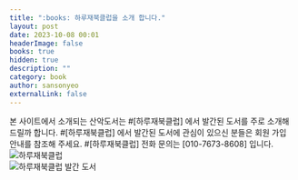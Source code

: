 ```yaml
---
title: ":books: 하루재북클럽을 소개 합니다."
layout: post
date: 2023-10-08 00:01
headerImage: false
books: true
hidden: true
description: ""
category: book
author: sansonyeo
externalLink: false
---
```


본 사이트에서 소개되는 산악도서는 #[하루재북클럽] 에서 발간된 도서를 주로 소개해 드릴까 합니다. 
#[하루재북클럽] 에서 발간된 도서에 관심이 있으신 분들은 회원 가입 안내를 참조해 주세요. 
#[하루재북클럽] 전화 문의는 [010-7673-8608] 입니다. 
![하루재북클럽](https://mtngirl.kr/assets/images/하루재북클럽소개.jpg)
<br>
![하루재북클럽 발간 도서](https://mtngirl.kr/assets/images/하루재북클럽_발간도서.jpg)
